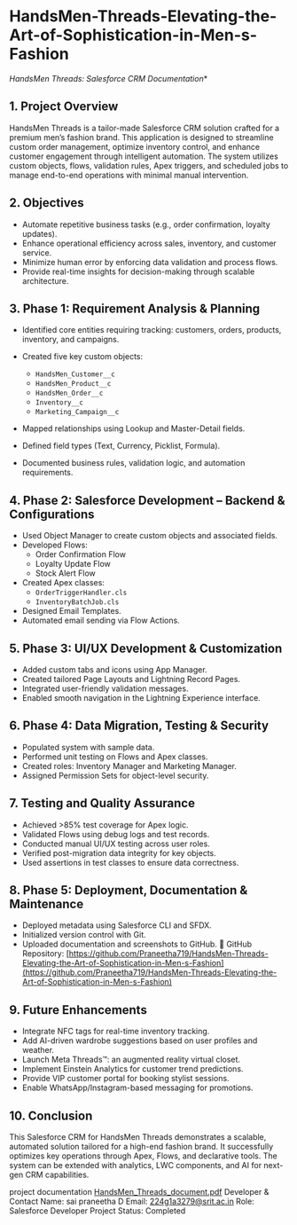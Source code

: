 # HandsMen-Threads-Elevating-the-Art-of-Sophistication-in-Men-s-Fashion
*HandsMen Threads: Salesforce CRM Documentation**
## **1. Project Overview**
HandsMen Threads is a tailor-made Salesforce CRM solution crafted for a premium men’s fashion brand. This application is designed to streamline custom order management, optimize inventory control, and enhance customer engagement through intelligent automation. The system utilizes custom objects, flows, validation rules, Apex triggers, and scheduled jobs to manage end-to-end operations with minimal manual intervention.
## **2. Objectives**
* Automate repetitive business tasks (e.g., order confirmation, loyalty updates).
* Enhance operational efficiency across sales, inventory, and customer service.
* Minimize human error by enforcing data validation and process flows.
* Provide real-time insights for decision-making through scalable architecture.
## **3. Phase 1: Requirement Analysis & Planning**
* Identified core entities requiring tracking: customers, orders, products, inventory, and campaigns.
* Created five key custom objects:

  * `HandsMen_Customer__c`
  * `HandsMen_Product__c`
  * `HandsMen_Order__c`
  * `Inventory__c`
  * `Marketing_Campaign__c`
* Mapped relationships using Lookup and Master-Detail fields.
* Defined field types (Text, Currency, Picklist, Formula).
* Documented business rules, validation logic, and automation requirements.
## **4. Phase 2: Salesforce Development – Backend & Configurations**
* Used Object Manager to create custom objects and associated fields.
* Developed Flows:
  * Order Confirmation Flow
  * Loyalty Update Flow
  * Stock Alert Flow
* Created Apex classes:
  * `OrderTriggerHandler.cls`
  * `InventoryBatchJob.cls`
* Designed Email Templates.
* Automated email sending via Flow Actions.
## **5. Phase 3: UI/UX Development & Customization**
* Added custom tabs and icons using App Manager.
* Created tailored Page Layouts and Lightning Record Pages.
* Integrated user-friendly validation messages.
* Enabled smooth navigation in the Lightning Experience interface.
## **6. Phase 4: Data Migration, Testing & Security**

* Populated system with sample data.
* Performed unit testing on Flows and Apex classes.
* Created roles: Inventory Manager and Marketing Manager.
* Assigned Permission Sets for object-level security.
## **7. Testing and Quality Assurance**
* Achieved >85% test coverage for Apex logic.
* Validated Flows using debug logs and test records.
* Conducted manual UI/UX testing across user roles.
* Verified post-migration data integrity for key objects.
* Used assertions in test classes to ensure data correctness.
## **8. Phase 5: Deployment, Documentation & Maintenance**
* Deployed metadata using Salesforce CLI and SFDX.
* Initialized version control with Git.
* Uploaded documentation and screenshots to GitHub.
🔗 GitHub Repository:
[https://github.com/Praneetha719/HandsMen-Threads-Elevating-the-Art-of-Sophistication-in-Men-s-Fashion](https://github.com/Praneetha719/HandsMen-Threads-Elevating-the-Art-of-Sophistication-in-Men-s-Fashion)
## **9. Future Enhancements**
* Integrate NFC tags for real-time inventory tracking.
* Add AI-driven wardrobe suggestions based on user profiles and weather.
* Launch Meta Threads™: an augmented reality virtual closet.
* Implement Einstein Analytics for customer trend predictions.
* Provide VIP customer portal for booking stylist sessions.
* Enable WhatsApp/Instagram-based messaging for promotions.
## **10. Conclusion**
This Salesforce CRM for HandsMen Threads demonstrates a scalable, automated solution tailored for a high-end fashion brand. It successfully optimizes key operations through Apex, Flows, and declarative tools. The system can be extended with analytics, LWC components, and AI for next-gen CRM capabilities.



project documentation
[HandsMen_Threads_document.pdf](https://github.com/user-attachments/files/21326156/HandsMen_Threads_document.pdf)
Developer & Contact
Name: sai praneetha D
Email: 224g1a3279@srit.ac.in
Role: Salesforce Developer 
Project Status: Completed
